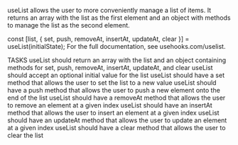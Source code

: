 useList allows the user to more conveniently manage a list of items. It returns an array with the list as the first element and an object with methods to manage the list as the second element.

const [list, { set, push, removeAt, insertAt, updateAt, clear }] = useList(initialState);
For the full documentation, see usehooks.com/uselist.

TASKS
useList should return an array with the list and an object containing methods for set, push, removeAt, insertAt, updateAt, and clear
useList should accept an optional initial value for the list
useList should have a set method that allows the user to set the list to a new value
useList should have a push method that allows the user to push a new element onto the end of the list
useList should have a removeAt method that allows the user to remove an element at a given index
useList should have an insertAt method that allows the user to insert an element at a given index
useList should have an updateAt method that allows the user to update an element at a given index
useList should have a clear method that allows the user to clear the list